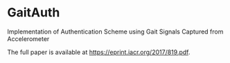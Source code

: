 # GaitAuth
Implementation of Authentication Scheme using Gait Signals Captured from Accelerometer


The full paper is available at https://eprint.iacr.org/2017/819.pdf. 
